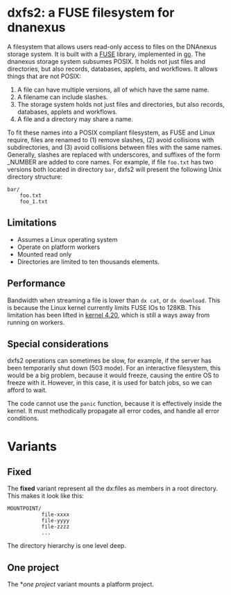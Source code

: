 # dxfs2: a FUSE filesystem for dnanexus

A filesystem that allows users read-only access to files on the
DNAnexus storage system. It is built with a
[FUSE](https://bazil.org/fuse/) library, implemented in
[go](https://golang.org). The dnanexus storage system subsumes
POSIX. It holds not just files and directories, but also records,
databases, applets, and workflows. It allows things that are not
POSIX:
1. A file can have multiple versions, all of which have the same name.
2. A filename can include slashes.
3. The storage system holds not just files and directories, but also records, databases, applets and workflows.
4. A file and a directory may share a name.

To fit these names into a POSIX compliant filesystem, as FUSE and
Linux require, files are renamed to (1) remove slashes, (2) avoid collisions
with subdirectories, and (3) avoid collisions between files with the same names.
Generally, slashes are replaced with underscores, and suffixes of the form _NUMBER are added
to core names. For example, if file `foo.txt` has two versions both located in directory `bar`,
dxfs2 will present the following Unix directory structure:

```
bar/
    foo.txt
    foo_1.txt
```

## Limitations

- Assumes a Linux operating system
- Operate on platform workers
- Mounted read only
- Directories are limited to ten thousands elements.


## Performance

Bandwidth when streaming a file is lower than `dx cat`, or `dx
download`. This is because the Linux kernel currently limits FUSE IOs
to 128KB. This limitation has been lifted in
[kernel 4.20](https://github.com/torvalds/linux/commit/5da784cce4308ae10a79e3c8c41b13fb9568e4e0#diff-e3d21d11c912d0845d7a8fc1f678d4a6), which is still a ways away from running on workers.


## Special considerations

dxfs2 operations can sometimes be slow, for example, if the
server has been temporarily shut down (503 mode). For an
interactive filesystem, this would be a big problem, because it would
freeze, causing the entire OS to freeze with it. However, in this
case, it is used for batch jobs, so we can afford to wait.

The code cannot use the `panic` function, because it is effectively
inside the kernel. It must methodically propagate all error codes, and
handle all error conditions.


# Variants

## Fixed

The **fixed** variant represent all the dx:files as members in a root
directory. This makes it look like this:

```
MOUNTPOINT/
           file-xxxx
           file-yyyy
           file-zzzz
           ...
```

The directory hierarchy is one level deep.


## One project

The **one project* variant mounts a platform project.
